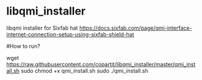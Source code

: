 # libqmi_installer
libqmi installer for Sixfab hat 
https://docs.sixfab.com/page/qmi-interface-internet-connection-setup-using-sixfab-shield-hat


#How to run?

wget https://raw.githubusercontent.com/copartit/libqmi_installer/master/qmi_install.sh
sudo chmod +x qmi_install.sh
sudo ./qmi_install.sh